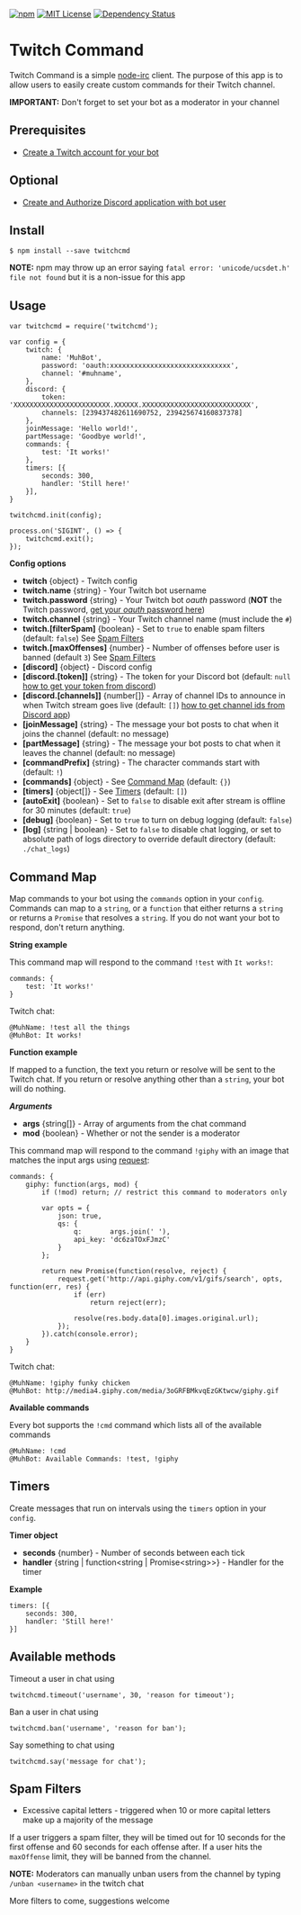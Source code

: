 [![npm](https://img.shields.io/npm/v/twitchcmd.svg?style=flat)](https://www.npmjs.com/package/twitchcmd)
[![MIT License](https://img.shields.io/npm/l/twitchcmd.svg)](https://github.com/otothea/node-twitchcmd/blob/master/LICENSE)
[![Dependency Status](https://david-dm.org/otothea/node-twitchcmd.svg)](https://david-dm.org/otothea/node-twitchcmd)

# Twitch Command

Twitch Command is a simple [node-irc](https://github.com/martynsmith/node-irc) client. The purpose of this app is to allow users to easily create custom commands for their Twitch channel.

**IMPORTANT:** Don't forget to set your bot as a moderator in your channel

## Prerequisites

- [Create a Twitch account for your bot](https://twitch.tv/signup)

## Optional

- [Create and Authorize Discord application with bot user](https://github.com/reactiflux/discord-irc/wiki/Creating-a-discord-bot-&-getting-a-token)

## Install

```
$ npm install --save twitchcmd
```

**NOTE:** npm may throw up an error saying `fatal error: 'unicode/ucsdet.h' file not found` but it is a non-issue for this app

## Usage

```
var twitchcmd = require('twitchcmd');

var config = {
    twitch: {
        name: 'MuhBot',
        password: 'oauth:xxxxxxxxxxxxxxxxxxxxxxxxxxxxxx',
        channel: '#muhname',
    },
    discord: {
        token: 'XXXXXXXXXXXXXXXXXXXXXXXX.XXXXXX.XXXXXXXXXXXXXXXXXXXXXXXXXXX',
        channels: [239437482611690752, 239425674160837378]
    },
    joinMessage: 'Hello world!',
    partMessage: 'Goodbye world!',
    commands: {
        test: 'It works!'
    },
    timers: [{
        seconds: 300,
        handler: 'Still here!'
    }],
}

twitchcmd.init(config);

process.on('SIGINT', () => {
    twitchcmd.exit();
});
```

**Config options**

- **twitch** {object} - Twitch config
- **twitch.name** {string} - Your Twitch bot username
- **twitch.password** {string} - Your Twitch bot *oauth* password (**NOT** the Twitch password, [get your *oauth* password here](https://twitchapps.com/tmi/))
- **twitch.channel** {string} - Your Twitch channel name (must include the `#`)
- **twitch.[filterSpam]** {boolean} - Set to `true` to enable spam filters (default: `false`) See [Spam Filters](#spam-filters)
- **twitch.[maxOffenses]** {number} - Number of offenses before user is banned (default `3`) See [Spam Filters](#spam-filters)
- **[discord]** {object} - Discord config
- **[discord.[token]]** {string} - The token for your Discord bot (default: `null` [how to get your token from discord](https://github.com/reactiflux/discord-irc/wiki/Creating-a-discord-bot-&-getting-a-token))
- **[discord.[channels]]** {number[]} - Array of channel IDs to announce in when Twitch stream goes live (default: `[]`) [how to get channel ids from Discord app](https://github.com/Chikachi/DiscordIntegration/wiki/How-to-get-a-token-and-channel-ID-for-Discord#get-the-channel-id-of-the-discord-text-channel))
- **[joinMessage]** {string} - The message your bot posts to chat when it joins the channel (default: no message)
- **[partMessage]** {string} - The message your bot posts to chat when it leaves the channel (default: no message)
- **[commandPrefix]** {string} - The character commands start with (default: `!`)
- **[commands]** {object} - See [Command Map](#command-map) (default: `{}`)
- **[timers]** {object[]} - See [Timers](#timers) (default: `[]`)
- **[autoExit]** {boolean} - Set to `false` to disable exit after stream is offline for 30 minutes (default: `true`)
- **[debug]** {boolean} - Set to `true` to turn on debug logging (default: `false`)
- **[log]** {string | boolean} - Set to `false` to disable chat logging, or set to absolute path of logs directory to override default directory (default: `./chat_logs`)

## Command Map

Map commands to your bot using the `commands` option in your `config`. Commands can map to a `string`, or a `function` that either returns a `string` or returns a `Promise` that resolves a `string`. If you do not want your bot to respond, don't return anything.

**String example**

This command map will respond to the command `!test` with `It works!`:

```
commands: {
    test: 'It works!'
}
```

Twitch chat:

```
@MuhName: !test all the things
@MuhBot: It works!
```

**Function example**

If mapped to a function, the text you return or resolve will be sent to the Twitch chat. If you return or resolve anything other than a `string`, your bot will do nothing.

_**Arguments**_

- **args** {string[]} - Array of arguments from the chat command
- **mod** {boolean} - Whether or not the sender is a moderator

This command map will respond to the command `!giphy` with an image that matches the input args using [request](https://github.com/request/request):

```
commands: {
    giphy: function(args, mod) {
        if (!mod) return; // restrict this command to moderators only
 
        var opts = {
            json: true,
            qs: {
                q:       args.join(' '),
                api_key: 'dc6zaTOxFJmzC'
            }
        };
 
        return new Promise(function(resolve, reject) {
            request.get('http://api.giphy.com/v1/gifs/search', opts, function(err, res) {
                if (err)
                    return reject(err);

                resolve(res.body.data[0].images.original.url);
            });
        }).catch(console.error);
    }
}
```

Twitch chat:

```
@MuhName: !giphy funky chicken
@MuhBot: http://media4.giphy.com/media/3oGRFBMkvqEzGKtwcw/giphy.gif
```

**Available commands**

Every bot supports the `!cmd` command which lists all of the available commands

```
@MuhName: !cmd
@MuhBot: Available Commands: !test, !giphy
```

## Timers

Create messages that run on intervals using the `timers` option in your `config`.

**Timer object**

- **seconds** {number} - Number of seconds between each tick
- **handler** {string | function&lt;string | Promise&lt;string&gt;&gt;} - Handler for the timer

**Example**

```
timers: [{
    seconds: 300,
    handler: 'Still here!'
}]
```

## Available methods

Timeout a user in chat using
```
twitchcmd.timeout('username', 30, 'reason for timeout');
```

Ban a user in chat using
```
twitchcmd.ban('username', 'reason for ban');
```

Say something to chat using
```
twitchcmd.say('message for chat');
```

## Spam Filters

- Excessive capital letters - triggered when 10 or more capital letters make up a majority of the message

If a user triggers a spam filter, they will be timed out for 10 seconds for the first offense and 60 seconds for each offense after. If a user hits the `maxOffense` limit, they will be banned from the channel.

**NOTE:** Moderators can manually unban users from the channel by typing `/unban <username>` in the twitch chat

More filters to come, suggestions welcome
